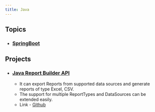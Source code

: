 ```yaml
---
title: Java
---
```


## Topics
- ### [SpringBoot](springboot)

## Projects
- ### [Java Report Builder API]()
	- It can export Reports from supported data sources and generate reports of type Excel, CSV.
	- The support for multiple ReportTypes and DataSources can be extended easily.
	- Link - [Github](https://github.com/nikx-gupta/report-builder/tree/main/java-report-builder)
